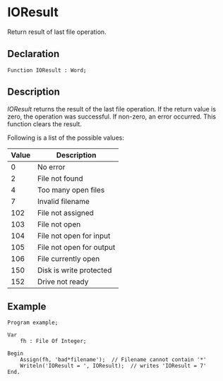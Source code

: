 # IOResult

Return result of last file operation.

## Declaration

    Function IOResult : Word;

## Description

*IOResult* returns the result of the last file operation. If the return value is zero,
the operation was successful. If non-zero, an error occurred. This function clears
the result.

Following is a list of the possible values:

|Value|Description             |
|-----|------------------------|
|0    |No error                |
|2    |File not found          |
|4    |Too many open files     |
|7    |Invalid filename        |
|102  |File not assigned       |
|103  |File not open           |
|104  |File not open for input |
|105  |File not open for output|
|106  |File currently open     |
|150  |Disk is write protected |
|152  |Drive not ready         |

## Example ##

```
Program example;

Var
    fh : File Of Integer;

Begin
    Assign(fh, 'bad*filename');  // Filename cannot contain '*'
    Writeln('IOResult = ', IOResult);  // writes 'IOResult = 7'
End.
```
